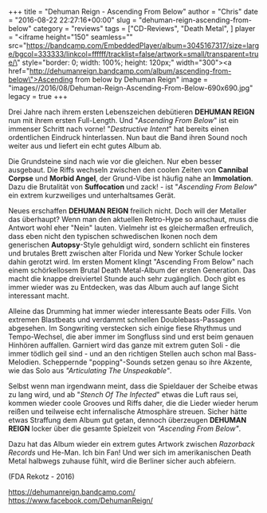 +++
title = "Dehuman Reign - Ascending From Below"
author = "Chris"
date = "2016-08-22 22:27:16+00:00"
slug = "dehuman-reign-ascending-from-below"
category = "reviews"
tags = ["CD-Reviews", "Death Metal", ]
player = "<iframe height=\"150\" seamless=\"\" src=\"https://bandcamp.com/EmbeddedPlayer/album=3045167317/size=large/bgcol=333333/linkcol=ffffff/tracklist=false/artwork=small/transparent=true/\" style=\"border: 0; width: 100%; height: 120px;\" width=\"300\"><a href=\"http://dehumanreign.bandcamp.com/album/ascending-from-below\">Ascending from below by Dehuman Reign</a></iframe>"
image = "images//2016/08/Dehuman-Reign-Ascending-From-Below-690x690.jpg"
legacy = true
+++



Drei Jahre nach ihrem ersten Lebenszeichen debütieren **DEHUMAN REIGN** nun mit ihrem ersten Full-Length. Und "_Ascending From Below_" ist ein immenser Schritt nach vorne! "_Destructive Intent_" hat bereits einen ordentlichen Eindruck hinterlassen. Nun baut die Band ihren Sound noch weiter aus und liefert ein echt gutes Album ab.

Die Grundsteine sind nach wie vor die gleichen. Nur eben besser ausgebaut. Die Riffs wechseln zwischen den coolen Zeiten von **Cannibal Corpse** und **Morbid Angel**, der Grund-Vibe ist häufig nahe an **Immolation**. Dazu die Brutalität von **Suffocation** und zack! - ist "_Ascending From Below_" ein extrem kurzweiliges und unterhaltsames Gerät.

Neues erschaffen **DEHUMAN REIGN** freilich nicht. Doch will der Metaller das überhaupt? Wenn man den aktuellen Retro-Hype so anschaut, muss die Antwort wohl eher "Nein" lauten. Vielmehr ist es gleichermaßen erfreulich, dass eben nicht den typischen schwedischen Ikonen noch dem generischen **Autopsy**-Style gehuldigt wird, sondern schlicht ein finsteres und brutales Brett zwischen alter Florida und New Yorker Schule locker dahin gerotzt wird. Im ersten Moment klingt "Ascending From Below" nach einem schörkellosem Brutal Death Metal-Album der ersten Generation. Das macht die knappe dreiviertel Stunde auch sehr zugänglich. Doch gibt es immer wieder was zu Entdecken, was das Album auch auf lange Sicht interessant macht.

Alleine das Drumming hat immer wieder interessante Beats oder Fills. Von extremen Blastbeats und verdammt schnellen Doublebass-Passagen abgesehen. Im Songwriting verstecken sich einige fiese Rhythmus und Tempo-Wechsel, die aber immer im Songfluss sind und erst beim genauen Hinhören auffallen. Garniert wird das ganze mit extrem guten Soli - die immer tödlich geil sind - und an den richtigen Stellen auch schon mal Bass-Melodien. Scheppernde "popping"-Sounds setzen genau so ihre Akzente, wie das Solo aus _"Articulating The Unspeakable"_.

Selbst wenn man irgendwann meint, dass die Spieldauer der Scheibe etwas zu lang wird, und ab "_Stench Of The Infected_" etwas die Luft raus sei, kommen wieder coole Grooves und Riffs daher, die die Lieder wieder herum reißen und teilweise echt infernalische Atmosphäre streuen. Sicher hätte etwas Straffung dem Album gut getan, dennoch überzeugen **DEHUMAN REIGN** locker über die gesamte Spielzeit von _"Ascending From Below"_.

Dazu hat das Album wieder ein extrem gutes Artwork zwischen _Razorback Records_ und He-Man. Ich bin Fan! Und wer sich im amerikanischen Death Metal halbwegs zuhause fühlt, wird die Berliner sicher auch abfeiern.

(FDA Rekotz - 2016)


<a href="https://dehumanreign.bandcamp.com/">https://dehumanreign.bandcamp.com/</a>
<a href="https://www.facebook.com/DehumanReign/">https://www.facebook.com/DehumanReign/</a>

